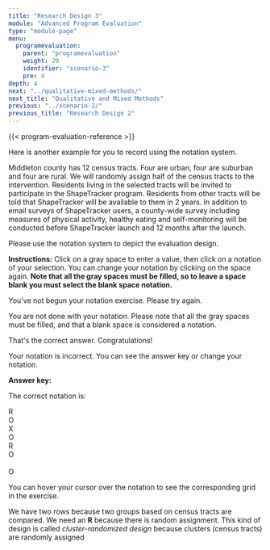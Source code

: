 ```yaml
---
title: "Research Design 3"
module: "Advanced Program Evaluation"
type: "module-page"
menu:
  programevaluation:
    parent: "programevaluation"
    weight: 20
    identifier: "scenario-3"
    pre: 4
depth: 4
next: "../qualitative-mixed-methods/"
next_title: "Qualitative and Mixed Methods"
previous: "../scenario-2/"
previous_title: "Research Design 2"
---
```

<div class="programevaluation">

{{< program-evaluation-reference >}}

<div class="pageblock"><p>Here is another example for you to record using the notation system.</p>
<p>Middleton county has 12 census tracts. Four are urban, four are suburban and four are rural. We will randomly assign half of the census tracts to the intervention. Residents living in the selected tracts will be invited to participate in the ShapeTracker program. Residents from other tracts will be told that ShapeTracker will be available to them in 2 years. In addition to email surveys of ShapeTracker users, a county-wide survey including measures of physical activity, healthy eating and self-monitoring will be conducted before ShapeTracker launch and 12 months after the launch.</p>
<p>Please use the notation system to depict the evaluation design.</p>
<p><strong>Instructions:</strong> Click on a gray space to enter a value, then click on a notation of your selection. You can change your notation by clicking on the space again.  <strong>Note that all the gray spaces must be filled, so to leave a space blank you must select the blank space notation. </strong></p>
</div>

<div class="pageblock designNotation well">

<div class="interactive-scenario" id="scenario3"></div>

<div class="notation_feedback">
<div class="no_entry">
<p>You've not begun your notation exercise. Please try again.</p>
</div>
<div class="notation_undetermined">
<p>You are not done with your notation. Please note that all the gray spaces must be filled, and that a blank space is considered a notation.</p>
</div>
<div class="notation_correct">
<p>That's the correct answer. Congratulations!</p>
</div>
<div class="notation_incorrect">
<p>Your notation is incorrect.  You can <span id="show_answerkey_grid">see the answer key</span> or change your notation.</p>
<div class="notation_answerkey">
<p><b>Answer key:</b></p>
<p>The correct notation is:</p>
<div class="answerkeybox">
<div class="answerkeyrow">
<div class="answerkey_cell">R</div>
<div class="answerkey_cell">O</div>
<div class="answerkey_cell">X</div>
<div class="answerkey_cell">O</div>
</div>
<div class="answerkeyrow">
<div class="answerkey_cell">R</div>
<div class="answerkey_cell">O</div>
<div class="answerkey_cell"> </div>
<div class="answerkey_cell">O</div>
</div>
</div>
<p>You can hover your cursor over the notation to see the corresponding grid in the exercise.</p>
<p>We have two rows because two groups based on census tracts are compared. We need an <b>R</b> because there is random assignment. This kind of design is called <i>cluster-randomized design</i> because clusters (census tracts) are randomly assigned</p>
</div>
</div>
</div>
</div></div>